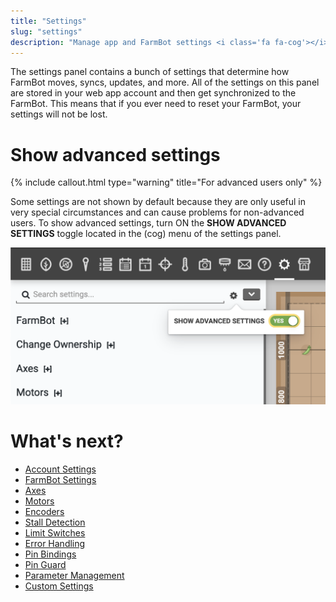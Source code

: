 ```yaml
---
title: "Settings"
slug: "settings"
description: "Manage app and FarmBot settings <i class='fa fa-cog'></i>\n[Open in the app](https://my.farm.bot/app/designer/settings)"
---
```


The settings panel contains a bunch of settings that determine how FarmBot moves, syncs, updates, and more. All of the settings on this panel are stored in your web app account and then get synchronized to the FarmBot. This means that if you ever need to reset your FarmBot, your settings will not be lost.

# Show advanced settings

{%
include callout.html
type="warning"
title="For advanced users only"
%}

Some settings are not shown by default because they are only useful in very special circumstances and can cause problems for non-advanced users. To show advanced settings, turn <span class="fb-peripheral-on">ON</span> the **SHOW ADVANCED SETTINGS** toggle located in the (cog) menu of the settings panel.

![advanced settings](_images/advanced_settings.png)

# What's next?

 * [Account Settings](settings/account-settings.md)
 * [FarmBot Settings](settings/farmbot-settings.md)
 * [Axes](settings/axes.md)
 * [Motors](settings/motors.md)
 * [Encoders](settings/encoders.md)
 * [Stall Detection](settings/stall-detection.md)
 * [Limit Switches](settings/limit-switches.md)
 * [Error Handling](settings/error-handling.md)
 * [Pin Bindings](settings/pin-bindings.md)
 * [Pin Guard](settings/pin-guard.md)
 * [Parameter Management](settings/parameter-management.md)
 * [Custom Settings](settings/custom-settings.md)
